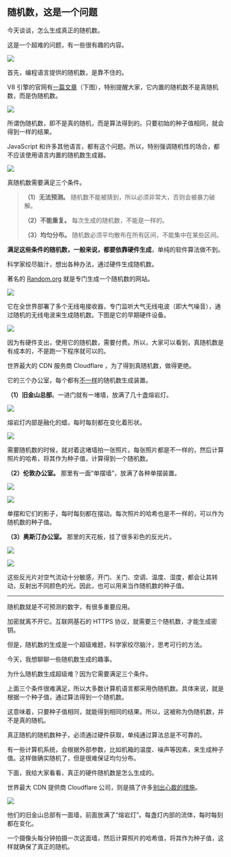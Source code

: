 ## 随机数，这是一个问题

今天谈谈，怎么生成真正的随机数。

这是一个超难的问题，有一些很有趣的内容。

![](https://cdn.beekka.com/blogimg/asset/202406/bg2024061814.webp)

首先，编程语言提供的随机数，是靠不住的。

V8 引擎的官网有[一篇文章](https://v8.dev/blog/math-random)（下图），特别提醒大家，它内置的随机数不是真随机数，而是伪随机数。

![](https://cdn.beekka.com/blogimg/asset/202406/bg2024061606.webp)

所谓伪随机数，即不是真的随机，而是算法得到的。只要初始的种子值相同，就会得到一样的结果。

JavaScript 和许多其他语言，都有这个问题。所以，特别强调随机性的场合，都不应该使用语言内置的随机数生成器。

![](https://cdn.beekka.com/blogimg/asset/202406/bg2024061815.webp)

真随机数需要满足三个条件。

> **（1）无法预测。** 随机数不能被猜到，所以必须非常大，否则会被暴力破解。
> 
> **（2）不能重复。** 每次生成的随机数，不能是一样的。
> 
> **（3）均匀分布。** 随机数必须平均散布在所有区间，不能集中在某些区间。

**满足这些条件的随机数，一般来说，都要依靠硬件生成**，单纯的软件算法做不到。

科学家绞尽脑汁，想出各种办法，通过硬件生成随机数。

著名的 [Random.org](https://www.random.org/) 就是专门生成一个随机数的网站。

![](https://cdn.beekka.com/blogimg/asset/202406/bg2024061816.webp)

它在全世界部署了多个无线电接收器，专门监听大气无线电波（即大气噪音），通过随机的无线电波来生成随机数。下图是它的早期硬件设备。

![](https://cdn.beekka.com/blogimg/asset/202406/bg2024061817.webp)

因为有硬件支出，使用它的随机数，需要付费。所以，大家可以看到，真随机数是有成本的，不是跑一下程序就可以的。

世界最大的 CDN 服务商 Cloudflare ，为了得到真随机数，做得更绝。

它的三个办公室，每个都有[不一样](https://blog.cloudflare.com/harnessing-office-chaos)的随机数生成装置。

**（1）旧金山总部**。一进门就有一堵墙，放满了几十盏熔岩灯。

![](https://cdn.beekka.com/blogimg/asset/202403/bg2024031204.webp)

熔岩灯内部是融化的蜡，每时每刻都在变化着形状。

![](https://cdn.beekka.com/blogimg/asset/202406/bg2024061818.webp)

需要随机数的时候，就对着这堵墙拍一张照片。每张照片都是不一样的，然后计算照片的哈希，将其作为种子值，计算得到一个随机数。

**（2）伦敦办公室。** 那里有一面“单摆墙”，放满了各种单摆装置。

![](https://cdn.beekka.com/blogimg/asset/202403/bg2024031205.webp)

![](https://cdn.beekka.com/blogimg/asset/202403/bg2024031206.webp)

单摆和它们的影子，每时每刻都在摆动。每次照片的哈希也是不一样的，可以作为随机数的种子值。

**（3）奥斯汀办公室。** 那里的天花板，挂了很多彩色的反光片。

![](https://cdn.beekka.com/blogimg/asset/202403/bg2024031207.webp)

![](https://cdn.beekka.com/blogimg/asset/202403/bg2024031208.webp)

这些反光片对空气流动十分敏感，开门、关门、空调、温度、湿度，都会让其转动，反射出不同颜色的光。因此，也可以用来当作随机数的种子值。

---

随机数就是不可预测的数字，有很多重要应用。

加密就离不开它。互联网基石的 HTTPS 协议，就需要三个随机数，才能生成密钥。

但是，随机数的生成是一个超级难题，科学家绞尽脑汁，思考可行的方法。

今天，我想聊聊一些随机数生成的趣事。

为什么随机数生成超级难？因为它需要满足三个条件。



上面三个条件很难满足，所以大多数计算机语言都采用伪随机数。具体来说，就是根据一个种子值，通过算法得到一个随机数。

这意味着，只要种子值相同，就能得到相同的结果。所以，这被称为伪随机数，并不是真的随机。



真正随机的随机数种子，必须通过硬件获取，单纯通过算法总是不可靠的。

有一些计算机系统，会根据外部参数，比如机箱的温度、噪声等因素，来生成种子值。这样做确实随机了，但是很难保证均匀分布。

下面，我给大家看看，真正的硬件随机数是怎么生成的。



世界最大 CDN 提供商 Cloudflare 公司，则是搞了许多[别出心裁的措施](https://blog.cloudflare.com/harnessing-office-chaos)。

![](https://cdn.beekka.com/blogimg/asset/202403/bg2024031204.webp)

他们的旧金山总部有一面墙，前面放满了“熔岩灯”。每盏灯内部的流体，每时每刻都在变化。

一个摄像头每分钟拍摄一次这面墙，然后计算照片的哈希值，将其作为种子值，这样就确保了真正的随机。
